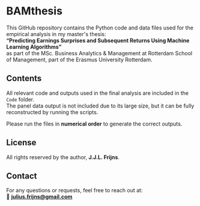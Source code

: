 # BAMthesis

This GitHub repository contains the Python code and data files used for the empirical analysis in my master's thesis:  
**“Predicting Earnings Surprises and Subsequent Returns Using Machine Learning Algorithms”**  
as part of the MSc. Business Analytics & Management at Rotterdam School of Management, part of the Erasmus University Rotterdam.

## Contents
All relevant code and outputs used in the final analysis are included in the `Code` folder.  
The panel data output is not included due to its large size, but it can be fully reconstructed by running the scripts.

Please run the files in **numerical order** to generate the correct outputs.

## License
All rights reserved by the author, **J.J.L. Frijns**.

## Contact
For any questions or requests, feel free to reach out at:  
📧 **julius.frijns@gmail.com**
